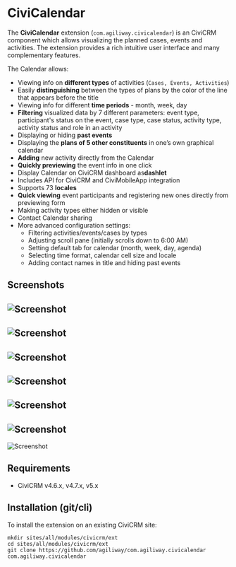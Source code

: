 # CiviCalendar

The **CiviCalendar** extension (`com.agiliway.civicalendar`) is an CiviCRM component which allows visualizing the planned cases, events and activities. The extension provides a rich intuitive user interface and many complementary features.

The Calendar allows:
* Viewing info on **different types** of activities (`Cases, Events, Activities`)
* Easily **distinguishing** between the types of plans by the color of the line that appears before the title
* Viewing info for different **time periods** - month, week, day
* **Filtering** visualized data by 7 different parameters: event type, participant's status on the event, case type, case status, activity type, activity status and role in an activity
* Displaying or hiding **past events**
* Displaying the **plans of 5 other constituents** in one’s own graphical calendar
* **Adding** new activity directly from the Calendar
* **Quickly previewing** the event info in one click​
* Display Calendar on CiviCRM dashboard as **​dashlet**
* Includes API for CiviCRM and CiviMobileApp integration
* Supports 73 ​**locales**
* **Quick viewing** event participants and registering new ones directly from previewing form
*  Making activity types either hidden or visible 
* Contact Calendar sharing
* More advanced configuration settings:
   * Filtering activities/events/cases by types
   * Adjusting scroll pane (initially scrolls down to 6:00 AM)
   * Setting default tab for calendar (month, week, day, agenda)
   * Selecting time format, calendar cell size and locale
   * Adding contact names in title and hiding past events

## Screenshots

![Screenshot](/img/calendar_dashlet.png)
---
![Screenshot](/img/calendar_dashlet_list.png)
---
![Screenshot](/img/calendar_view.png)
---
![Screenshot](/img/calendar_sharing.png)
---
![Screenshot](/img/calendar_register_participant.png)
---
![Screenshot](/img/calendar_hide_activity.png)
---
![Screenshot](/img/calendar_settings.png)


## Requirements

 * CiviCRM v4.6.x, v4.7.x, v5.x

## Installation (git/cli)
 
To install the extension on an existing CiviCRM site:
```
mkdir sites/all/modules/civicrm/ext
cd sites/all/modules/civicrm/ext
git clone https://github.com/agiliway/com.agiliway.civicalendar com.agiliway.civicalendar
```
